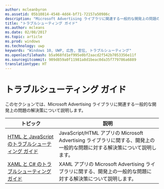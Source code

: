 ```yaml
---
author: mcleanbyron
ms.assetid: 05b10814-4548-4dd4-bf71-72157a50986c
description: "Microsoft Advertising ライブラリに関連する一般的な開発上の問題の解決策について説明します。"
title: "トラブルシューティング ガイド"
ms.author: mcleans
ms.date: 02/08/2017
ms.topic: article
ms.prod: windows
ms.technology: uwp
keywords: "Windows 10, UWP, 広告, 宣伝, トラブルシューティング"
ms.openlocfilehash: b5a968fd1ef995e0bf2aacd2f542b7053356e11f
ms.sourcegitcommit: 909d859a0f11981a8d1beac0da35f779786a6889
translationtype: HT
---
```

# <a name="troubleshooting-guides"></a>トラブルシューティング ガイド




このセクションでは、Microsoft Advertising ライブラリに関連する一般的な開発上の問題の解決策について説明します。

| トピック                                                                                                       | 説明                 |
|-------------------------------------------------------------------------------------------------------------|-----------------------------|
| [HTML と JavaScript のトラブルシューティング ガイド](html-and-javascript-troubleshooting-guide.md)  |  JavaScript/HTML アプリの Microsoft Advertising ライブラリに関する、開発上の一般的な問題に対する解決策について説明します。 |
| [XAML と C# のトラブルシューティング ガイド](xaml-and-c-troubleshooting-guide.md)      |  XAML アプリの Microsoft Advertising ライブラリに関する、開発上の一般的な問題に対する解決策について説明します。    |


 

 
